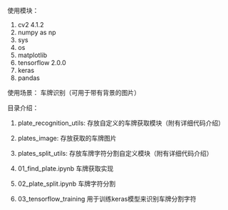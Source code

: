 使用模块：
1. cv2 4.1.2
2. numpy as np
3. sys
4. os
5. matplotlib
6. tensorflow 2.0.0
7. keras
8. pandas

使用场景：
车牌识别（可用于带有背景的图片）

目录介绍：
1. plate_recognition_utils: 存放自定义的车牌获取模块（附有详细代码介绍）
2. plates_image: 存放获取的车牌图片
3. plates_split_utils: 存放车牌字符分割自定义模块（附有详细代码介绍）

4. 01_find_plate.ipynb  车牌获取实现
5. 02_plate_split.ipynb 车牌字符分割

6. 03_tensorflow_training  用于训练keras模型来识别车牌分割字符
